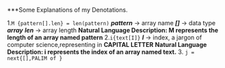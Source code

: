***Some Explanations of my Denotations.
  
  1.`M {pattern[].len} = len(pattern)`
    ***pattern*** -> array name
    ***[]*** -> data type ***array***
    ***len*** -> array length
    **Natural Language Description: M represents the length of an array named pattern**
  2.`i{text[I]}`
    ***I*** -> index, a jargon of computer science,representing in **CAPITAL LETTER**
    **Natural Language Description: i represents the index of an array named text.**
  3. `j = next{[],PALIM of }`
  
  

